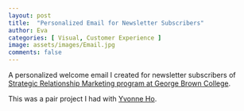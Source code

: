 ```yaml
---
layout: post
title:  "Personalized Email for Newsletter Subscribers"
author: Eva
categories: [ Visual, Customer Experience ]
image: assets/images/Email.jpg
comments: false
--- 
```

A personalized welcome email I created for newsletter subscribers of <a target="_blank" href="https://www.georgebrown.ca/programs/strategic-relationship-marketing-program-postgraduate-b409">Strategic Relationship Marketing program at George Brown College</a>.

This was a pair project I had with <a target="_blank" href="https://www.linkedin.com/in/yvonneho168/">Yvonne Ho</a>.